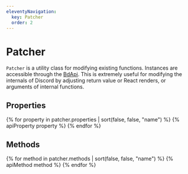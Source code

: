 ```yaml
---
eleventyNavigation:
  key: Patcher
  order: 2
---
```


# Patcher

`Patcher` is a utility class for modifying existing functions. Instances are accessible through the [BdApi](./bdapi). This is extremely useful for modifying the internals of Discord by adjusting return value or React renders, or arguments of internal functions.

## Properties

{% for property in patcher.properties | sort(false, false, "name") %}
{% apiProperty property %}
{% endfor %}


## Methods

{% for method in patcher.methods | sort(false, false, "name") %}
{% apiMethod method %}
{% endfor %}

